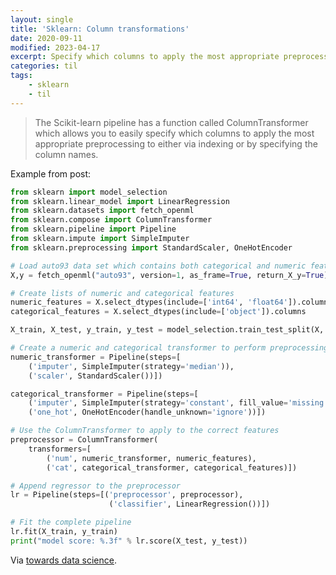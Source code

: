 ```yaml
---
layout: single
title: 'Sklearn: Column transformations'
date: 2020-09-11
modified: 2023-04-17
excerpt: Specify which columns to apply the most appropriate preprocessing
categories: til
tags:
    - sklearn
    - til
---
```


> The Scikit-learn pipeline has a function called ColumnTransformer
> which allows you to easily specify which columns to apply the most appropriate preprocessing
> to either via indexing or by specifying the column names.

Example from post:

```python
from sklearn import model_selection
from sklearn.linear_model import LinearRegression
from sklearn.datasets import fetch_openml
from sklearn.compose import ColumnTransformer
from sklearn.pipeline import Pipeline
from sklearn.impute import SimpleImputer
from sklearn.preprocessing import StandardScaler, OneHotEncoder

# Load auto93 data set which contains both categorical and numeric features
X,y = fetch_openml("auto93", version=1, as_frame=True, return_X_y=True)

# Create lists of numeric and categorical features
numeric_features = X.select_dtypes(include=['int64', 'float64']).columns
categorical_features = X.select_dtypes(include=['object']).columns

X_train, X_test, y_train, y_test = model_selection.train_test_split(X, y, random_state=0)

# Create a numeric and categorical transformer to perform preprocessing steps
numeric_transformer = Pipeline(steps=[
    ('imputer', SimpleImputer(strategy='median')),
    ('scaler', StandardScaler())])

categorical_transformer = Pipeline(steps=[
    ('imputer', SimpleImputer(strategy='constant', fill_value='missing')),
    ('one_hot', OneHotEncoder(handle_unknown='ignore'))])

# Use the ColumnTransformer to apply to the correct features
preprocessor = ColumnTransformer(
    transformers=[
        ('num', numeric_transformer, numeric_features),
        ('cat', categorical_transformer, categorical_features)])

# Append regressor to the preprocessor
lr = Pipeline(steps=[('preprocessor', preprocessor),
                      ('classifier', LinearRegression())])

# Fit the complete pipeline
lr.fit(X_train, y_train)
print("model score: %.3f" % lr.score(X_test, y_test))
```

Via [towards data science](https://towardsdatascience.com/10-things-you-didnt-know-about-scikit-learn-cccc94c50e4f).
